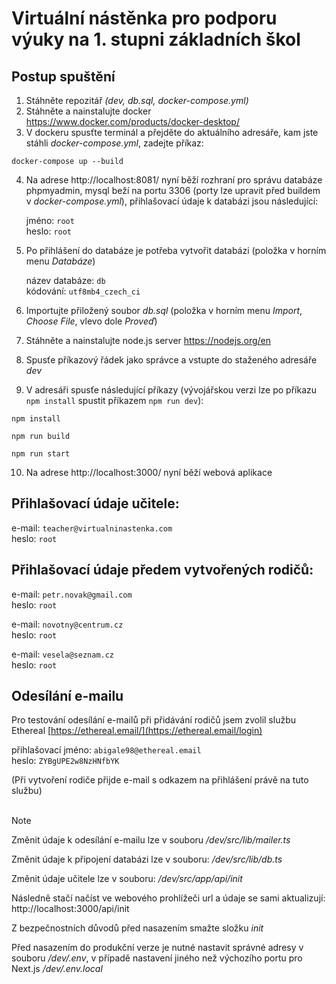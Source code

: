 # Virtuální nástěnka pro podporu výuky na 1. stupni základních škol

## Postup spuštění
1. Stáhněte repozitář *(dev, db.sql, docker-compose.yml)*
2. Stáhněte a nainstalujte docker https://www.docker.com/products/docker-desktop/
3. V dockeru spusťte terminál a přejděte do aktuálního adresáře, kam jste stáhli *docker-compose.yml*, zadejte příkaz:
```
docker-compose up --build
```
4. Na adrese http://localhost:8081/ nyní běží rozhraní pro správu databáze phpmyadmin, mysql beží na portu 3306 (porty lze upravit před buildem v *docker-compose.yml*), přihlašovací údaje k databázi jsou následující:

   jméno: ```root```  
   heslo: ```root```

5. Po přihlášení do databáze je potřeba vytvořit databázi (položka v horním menu *Databáze*)

   název databáze: ```db```  
   kódování: ```utf8mb4_czech_ci```
   
6. Importujte přiložený soubor *db.sql* (položka v horním menu *Import*, *Choose File*, vlevo dole *Proveď*)
7. Stáhněte a nainstalujte node.js server https://nodejs.org/en
8. Spusťe příkazový řádek jako správce a vstupte do staženého adresáře *dev*
9. V adresáři spusťe následující příkazy (vývojářskou verzi lze po příkazu ```npm install``` spustit příkazem  ```npm run dev```):
```
npm install
```
```
npm run build
```
```
npm run start
```

10. Na adrese http://localhost:3000/ nyní běží webová aplikace

## Přihlašovací údaje učitele:
e-mail: ```teacher@virtualninastenka.com```  
heslo: ```root```

## Přihlašovací údaje předem vytvořených rodičů:
e-mail: ```petr.novak@gmail.com```  
heslo: ```root```

e-mail: ```novotny@centrum.cz```  
heslo: ```root```

e-mail: ```vesela@seznam.cz```  
heslo: ```root```

## Odesílání e-mailu
Pro testování odesílání e-mailů při přidávání rodičů jsem zvolil službu Ethereal [https://ethereal.email/](https://ethereal.email/login)

přihlašovací jméno: ```abigale98@ethereal.email```  
heslo: ```ZYBgUPE2w8NzHNfbYK```

(Při vytvoření rodiče přijde e-mail s odkazem na přihlášení právě na tuto službu)  
</br>

> [!NOTE]
> Změnit údaje k odesílání e-mailu lze v souboru */dev/src/lib/mailer.ts*
> 
> Změnit údaje k připojení databázi lze v souboru: */dev/src/lib/db.ts*
> 
> Změnit údaje učitele lze v souboru: */dev/src/app/api/init*
>
> Následně stačí načíst ve webového prohlížeči url a údaje se sami aktualizují: http://localhost:3000/api/init
> 
> Z bezpečnostních důvodů před nasazením smažte složku *init*
> 
> Před nasazením do produkční verze je nutné nastavit správné adresy v souboru */dev/.env*, v případě nastavení jiného než výchozího portu pro Next.js */dev/.env.local*
